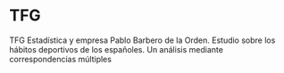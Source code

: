 # TFG
TFG Estadística y empresa Pablo Barbero de la Orden. Estudio sobre los hábitos deportivos de los españoles. Un análisis mediante correspondencias múltiples
